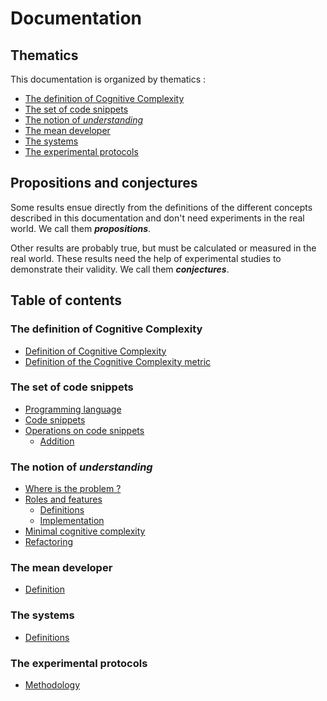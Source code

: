 # Documentation

## Thematics

This documentation is organized by thematics :

* [The definition of Cognitive Complexity](#the-definition-of-cognitive-complexity)
* [The set of code snippets](#the-set-of-code-snippets)
* [The notion of *understanding*](#the-notion-of-understanding)
* [The mean developer](#the-mean-developer)
* [The systems](#the-systems)
* [The experimental protocols](#the-experimental-protocols)

## Propositions and conjectures

Some results ensue directly from the definitions of the different concepts described in this documentation and don't need experiments in the real world. We call them ***propositions***.

Other results are probably true, but must be calculated or measured in the real world. These results need the help of experimental studies to demonstrate their validity. We call them ***conjectures***.

## Table of contents

### The definition of Cognitive Complexity

* [Definition of Cognitive Complexity](cognitive-complexity.md#definition-of-the-cognitive-complexity)
* [Definition of the Cognitive Complexity metric](cognitive-complexity.md#definition-of-the-cognitive-complexity-metric)

### The set of code snippets

* [Programming language](code-snippets-tmp.md#programming-language)
* [Code snippets](code-snippets-tmp.md#code-snippets)
* [Operations on code snippets](code-snippets-tmp.md#operations-on-code-snippets)
  * [Addition](code-snippets-tmp.md#addition)
    
### The notion of *understanding*

* [Where is the problem ?](understanding.md#where-is-the-problem-)
* [Roles and features](understanding.md#roles-and-features)
  * [Definitions](understanding.md#definitions)
  * [Implementation](understanding.md#implementation)
* [Minimal cognitive complexity](understanding.md#minimal-cognitive-complexity)
* [Refactoring](understanding.md#refactoring)

### The mean developer

* [Definition](mean-developer.md#definition)

### The systems

* [Definitions](systems.md#definitions)


### The experimental protocols

* [Methodology](experimental-protocols.md#methodology)
